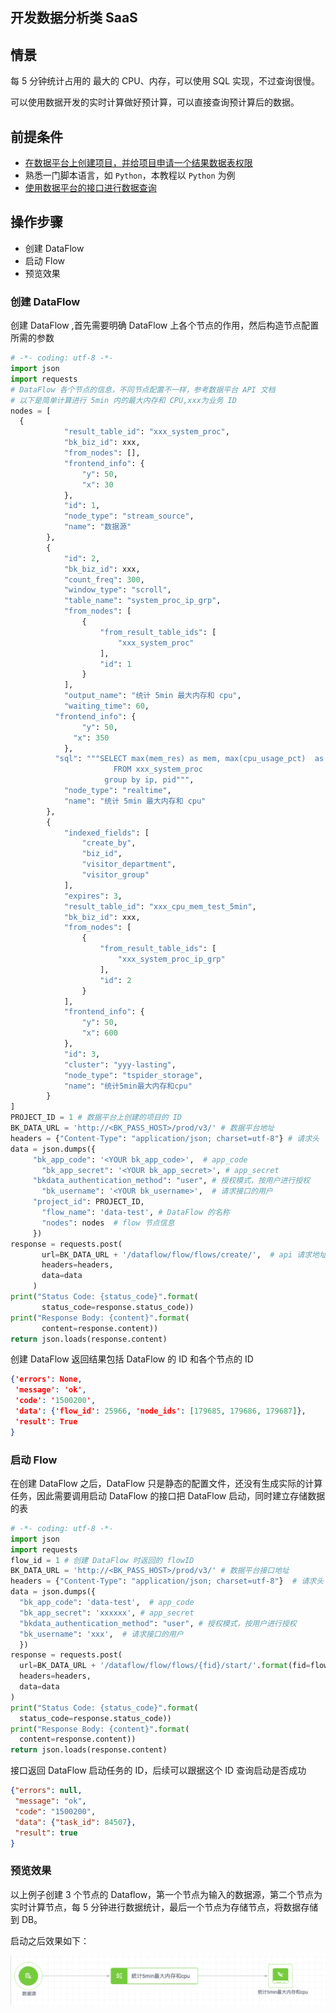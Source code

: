 ## 开发数据分析类 SaaS

## 情景

每 5 分钟统计占用的 最大的 CPU、内存，可以使用 SQL 实现，不过查询很慢。

可以使用数据开发的实时计算做好预计算，可以直接查询预计算后的数据。


## 前提条件

- [在数据平台上创建项目，并给项目申请一个结果数据表权限](../user-guide/user-center/projects.md)
- 熟悉一门脚本语言，如 `Python`，本教程以 `Python` 为例
- [使用数据平台的接口进行数据查询](../user-guide/auth-management/token.md) 

## 操作步骤

- 创建 DataFlow
- 启动 Flow
- 预览效果
  

### 创建 DataFlow

创建 DataFlow ,首先需要明确 DataFlow 上各个节点的作用，然后构造节点配置所需的参数

```python
# -*- coding: utf-8 -*-
import json
import requests
# DataFlow 各个节点的信息，不同节点配置不一样，参考数据平台 API 文档
# 以下是简单计算进行 5min 内的最大内存和 CPU,xxx为业务 ID
nodes = [
  {
            "result_table_id": "xxx_system_proc",
            "bk_biz_id": xxx,
            "from_nodes": [],
            "frontend_info": {
                "y": 50,
                "x": 30
            },
            "id": 1,
            "node_type": "stream_source",
            "name": "数据源"
        },
        {
            "id": 2,
            "bk_biz_id": xxx,
            "count_freq": 300,
            "window_type": "scroll",
            "table_name": "system_proc_ip_grp",
            "from_nodes": [
                {
                    "from_result_table_ids": [
                        "xxx_system_proc"
                    ],
                    "id": 1
                }
            ],
            "output_name": "统计 5min 最大内存和 cpu",
            "waiting_time": 60,
          "frontend_info": {
                "y": 50,
              "x": 350
            },
          "sql": """SELECT max(mem_res) as mem, max(cpu_usage_pct)  as cpu_usage_pct,max(mem_usage_pct) as mem_usage_pct,ip,pid
                       FROM xxx_system_proc 
                     group by ip, pid""",
            "node_type": "realtime",
            "name": "统计 5min 最大内存和 cpu"
        },
        {
            "indexed_fields": [
                "create_by",
                "biz_id",
                "visitor_department",
                "visitor_group"
            ],
            "expires": 3,
            "result_table_id": "xxx_cpu_mem_test_5min",
            "bk_biz_id": xxx,
            "from_nodes": [
                {
                    "from_result_table_ids": [
                        "xxx_system_proc_ip_grp"
                    ],
                    "id": 2
                }
            ],
            "frontend_info": {
                "y": 50,
                "x": 600
            },
            "id": 3,
            "cluster": "yyy-lasting",
            "node_type": "tspider_storage",
            "name": "统计5min最大内存和cpu"
        }
]  
PROJECT_ID = 1 # 数据平台上创建的项目的 ID
BK_DATA_URL = 'http://<BK_PASS_HOST>/prod/v3/' # 数据平台地址
headers = {"Content-Type": "application/json; charset=utf-8"} # 请求头
data = json.dumps({
     "bk_app_code": '<YOUR bk_app_code>',  # app_code
       "bk_app_secret": '<YOUR bk_app_secret>', # app_secret
     "bkdata_authentication_method": "user", # 授权模式，按用户进行授权
       "bk_username": '<YOUR bk_username>',  # 请求接口的用户
     "project_id": PROJECT_ID, 
       "flow_name": 'data-test', # DataFlow 的名称
       "nodes": nodes  # flow 节点信息
     })
response = requests.post(
       url=BK_DATA_URL + '/dataflow/flow/flows/create/',  # api 请求地址
       headers=headers,
       data=data
     )
print("Status Code: {status_code}".format(
       status_code=response.status_code))
print("Response Body: {content}".format(
       content=response.content))
return json.loads(response.content)
```

创建 DataFlow 返回结果包括 DataFlow 的 ID 和各个节点的 ID 

```json     
{'errors': None,
 'message': 'ok', 
 'code': '1500200',
 'data': {'flow_id': 25966, 'node_ids': [179685, 179686, 179687]}, 
 'result': True
}
```
  
### 启动 Flow
  
在创建 DataFlow 之后，DataFlow 只是静态的配置文件，还没有生成实际的计算任务，因此需要调用启动 DataFlow 的接口把 DataFlow 启动，同时建立存储数据的表
  
```python
# -*- coding: utf-8 -*-
import json
import requests
flow_id = 1 # 创建 DataFlow 时返回的 flowID
BK_DATA_URL = 'http://<BK_PASS_HOST>/prod/v3/' # 数据平台接口地址
headers = {"Content-Type": "application/json; charset=utf-8"}  # 请求头
data = json.dumps({
  "bk_app_code": 'data-test',  # app_code
  "bk_app_secret": 'xxxxxx', # app_secret
  "bkdata_authentication_method": "user", # 授权模式，按用户进行授权
  "bk_username": 'xxx',  # 请求接口的用户
  })
response = requests.post(
  url=BK_DATA_URL + '/dataflow/flow/flows/{fid}/start/'.format(fid=flow_id), # flow_id
  headers=headers,
  data=data
)
print("Status Code: {status_code}".format(
  status_code=response.status_code))
print("Response Body: {content}".format(
  content=response.content))
return json.loads(response.content)
```


接口返回 DataFlow 启动任务的 ID，后续可以跟据这个 ID 查询启动是否成功

```json
{"errors": null, 
 "message": "ok", 
 "code": "1500200",
 "data": {"task_id": 84507}, 
 "result": true
}
```
  

### 预览效果

以上例子创建 3 个节点的 Dataflow，第一个节点为输入的数据源，第二个节点为实时计算节点，每 5 分钟进行数据统计，最后一个节点为存储节点，将数据存储到 DB。

启动之后效果如下：

![image-20200412163554225](media/image-20200412163554225.png)



